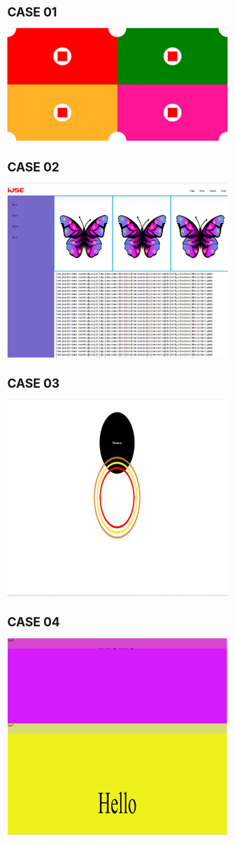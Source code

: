 <h1>CASE 01</h1>
<img src="assets/image/img.png">



<h1>CASE 02</h1>
<img src="assets/image/img_1.png" width="800px" height="400px">



<h1>CASE 03</h1>
<img src="assets/image/img_2.png" width="900px" height="450px">

<h1>CASE 04</h1>
<img src="assets/image/img_3.png" width="900px" height="450px">
